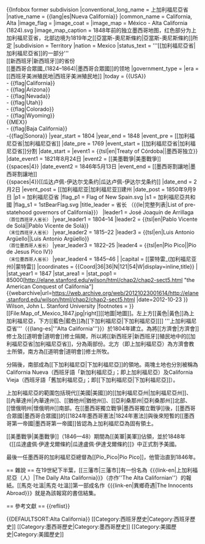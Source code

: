 {{Infobox former subdivision
|conventional_long_name = 上加利福尼亞省
|native_name            = {{lang|es|Nueva California}}
|common_name            = California, Alta
|image_flag             = <!-- Default: Flag of {{{common_name}}}.svg -->
|image_coat             = <!-- Default: Coat of arms of {{{common_name}}}.svg -->
|image_map              = México - Alta California (1824).svg
|image_map_caption      = 1848年前的独立墨西哥地图，红色部分为上加利福尼亚省，北部边境为1819年之[[亞當斯-奧尼斯條約|亞當斯-奧尼斯條約]]所定
|subdivision            = Territory
|nation                 = Mexico
|status_text            = '''[[加利福尼亞省|加利福尼亞省]]的一部分'''<br>[[新西班牙|新西班牙]]的省份<br>[[墨西哥合眾國_(1824–1864)|墨西哥合眾國]]的领地
|government_type        = <!-- To generate categories: "Monarchy", "Republic", etc. to generate categories -->
|era                    = [[西班牙美洲殖民地|西班牙美洲殖民地]]
|today                  = {{USA}}<br/>- {{flag|California}} <br/>- {{flag|Arizona}} <br/>- {{flag|Nevada}} <br/>- {{flag|Utah}} <br/>- {{flag|Colorado}} <br/>- {{flag|Wyoming}}<br/>{{MEX}}<br/>- {{flag|Baja California}}<br/>-{{flag|Sonora}}
|year_start             = 1804
|year_end               = 1848
|event_pre              = [[加利福尼亞省|加利福尼亞省]]
|date_pre               = 1769
|event_start            = [[加利福尼亞省|加利福尼亞省]]分割
|date_start             = 
|event1                 = {{tsl|en|Treaty of Córdoba||墨西哥独立}}
|date_event1            = 1821年8月24日
|event2                 = [[美墨戰爭|美墨戰爭]]<br>{{spaces|4}}
|date_event2            = 1846年5月13日
|event_end              = [[墨西哥割讓地|墨西哥割讓地]]<br>{{spaces|4}}[[瓜达卢佩-伊达尔戈条约|瓜达卢佩-伊达尔戈条约]]
|date_end               = 2月2日
|event_post             = [[加利福尼亚|加利福尼亚]]建州
|date_post              = 1850年9月9日
|p1                     = 加利福尼亞省
|flag_p1                = Flag of New Spain.svg
|s1                     = 加利福尼亞共和國
|flag_s1                = 1stBearFlag.svg
|title_leader           = 省长 （{{le|完整列表|List of pre-statehood governors of California}}）
|leader1                = José Joaquín de Arrillaga<br><small>（首位西班牙人省长）</small>
|year_leader1           = 1804–14
|leader2                = {{tsl|en|Pablo Vicente de Solá||Pablo Vicente de Solá}}<br><small>（末位西班牙人省长）</small>
|year_leader2           = 1815–22
|leader3                = {{tsl|en|Luis Antonio Argüello||Luis Antonio Argüello}}<br><small>（首位墨西哥人省长）</small>
|year_leader3           = 1822–25
|leader4                = {{tsl|en|Pío Pico||Pío de Jesus Pico IV}}<br><small>（末位墨西哥人省长）</small>
|year_leader4           = 1845–46
|
|capital                = [[蒙特雷_(加利福尼亚州)|蒙特雷]]
|coordinates            = {{Coord|36|36|N|121|54|W|display=inline,title}}
|
|stat_year1             = 1847
|stat_area1             = <!-- area in square kilometres (w/o commas or spaces), area in square miles is calculated -->
|stat_pop1              = 85000<ref>[http://elane.stanford.edu/wilson/html/chap2/chap2-sect5.html "the American Conquest of California"] {{webarchive|url=https://web.archive.org/web/20121023001614/http://elane.stanford.edu/wilson/html/chap2/chap2-sect5.html |date=2012-10-23 }} Wilson, John L. Stanford University</ref>
|footnotes              = <!-- Accepts wikilinks -->
}}
[[File:Map_of_Mexico_1847.jpg|right]][[地圖|地圖]]。左上方[[黃色|黃色]]為上加利福尼亞，下方[[藍色|藍色]]為[[下加利福尼亞|下加利福尼亞]]]]
'''上加利福尼亞省'''（{{lang-es|'''Alta California'''}}）於1804年建立。為將[[方濟會|方濟會]]修士及[[道明會|道明會]]修士隔開，所以將[[新西班牙|新西班牙]]殖民地中的[[加利福尼亞省|加利福尼亞省]]，分為兩部份。北方（即上加利福尼亞）為方濟會教士所領，南方為[[道明會|道明會]]修士所牧。

分隔後，南部成為[[下加利福尼亞|下加利福尼亞]]的領地。兩塊土地也分別被稱為California Nueva（西班牙語「新加利福尼亞」；即上加利福尼亞）及California Vieja（西班牙語「舊加利福尼亞」；即[[下加利福尼亞|下加利福尼亞]]）。

上加利福尼亞的範圍包括現代[[美國|美國]]的[[加利福尼亞州|加利福尼亞州]]、[[內華達州|內華達州]]、[[猶他州|猶他州]]、[[亞利桑那州|亞利桑那州]]北部、[[懷俄明州|懷俄明州]]南部。在[[墨西哥獨立戰爭|墨西哥獨立戰爭]]後，[[墨西哥合眾國|墨西哥合眾國]]的[[1824年墨西哥憲法|1824年憲法]]與後來短暫的[[墨西哥第一帝國|墨西哥第一帝國]]皆認為上加利福尼亞為固有領土。

[[美墨戰爭|美墨戰爭]]（1846—48）期間為[[美軍|美軍]]佔領，並於1848年《[[瓜達盧佩·伊達戈爾條約|瓜達盧佩·伊達戈爾條約]]》中正式割予美國。

最後一任墨西哥的加利福尼亞總督為[[Pío_Pico|Pío Pico]]，他管治直到1846年。

== 雜說 ==
在19世紀下半葉，[[三藩市|三藩市]]有一份名為《{{link-en|上加利福尼亞（人）|The Daily Alta California}}》（亦作''The Alta Californian''）的報紙。[[馬克·吐溫|馬克·吐溫]]第一部成名作《{{link-en|異鄉奇遇|The Innocents Abroad}}》就是為該報寫的書信結集。

== 參考文獻 ==
{{reflist}}

{{DEFAULTSORT:Alta California}}
[[Category:西班牙歷史|Category:西班牙歷史]]
[[Category:墨西哥歷史|Category:墨西哥歷史]]
[[Category:美國歷史|Category:美國歷史]]